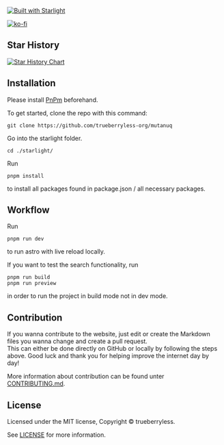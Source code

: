 [![Built with Starlight](https://astro.badg.es/v2/built-with-starlight/medium.svg)](https://starlight.astro.build)

[![ko-fi](https://ko-fi.com/img/githubbutton_sm.svg)](https://ko-fi.com/L4L3QTFWA)

## Star History

<a href="https://star-history.com/#trueberryless-org/mutanuq&Date">
 <picture>
   <source media="(prefers-color-scheme: dark)" srcset="https://api.star-history.com/svg?repos=trueberryless-org/mutanuq&type=Date&theme=dark" />
   <source media="(prefers-color-scheme: light)" srcset="https://api.star-history.com/svg?repos=trueberryless-org/mutanuq&type=Date" />
   <img alt="Star History Chart" src="https://api.star-history.com/svg?repos=trueberryless-org/mutanuq&type=Date" />
 </picture>
</a>

## Installation

Please install [PnPm](https://pnpm.io/) beforehand.

To get started, clone the repo with this command:

```
git clone https://github.com/trueberryless-org/mutanuq
```

Go into the starlight folder.

```
cd ./starlight/
```

Run

```
pnpm install
```

to install all packages found in package.json / all necessary packages.

## Workflow

Run

```
pnpm run dev
```

to run astro with live reload locally.

If you want to test the search functionality, run

```
pnpm run build
pnpm run preview
```

in order to run the project in build mode not in dev mode.

## Contribution

If you wanna contribute to the website, just edit or create the Markdown files you wanna change and create a pull request.  
This can either be done directly on GitHub or locally by following the steps above. Good luck and thank you for helping improve the internet day by day!

More information about contribution can be found unter [CONTRIBUTING.md](https://github.com/trueberryless-org/mutanuq/blob/main/CONTRIBUTING.md).

## License

Licensed under the MIT license, Copyright © trueberryless.

See [LICENSE](/LICENSE) for more information.
